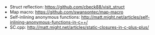  - Struct reflection: https://github.com/cbeck88/visit_struct
 - Map macro: https://github.com/swansontec/map-macro
 - Self-inlining anonymous functions: http://matt.might.net/articles/self-inlining-anonymous-functions-in-c++/
 - SC.cpp: http://matt.might.net/articles/static-closures-in-c-plus-plus/
